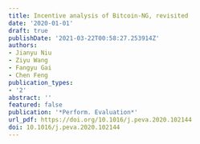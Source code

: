 ```yaml
---
title: Incentive analysis of Bitcoin-NG, revisited
date: '2020-01-01'
draft: true
publishDate: '2021-03-22T00:58:27.253914Z'
authors:
- Jianyu Niu
- Ziyu Wang
- Fangyu Gai
- Chen Feng
publication_types:
- '2'
abstract: ''
featured: false
publication: '*Perform. Evaluation*'
url_pdf: https://doi.org/10.1016/j.peva.2020.102144
doi: 10.1016/j.peva.2020.102144
---
```


